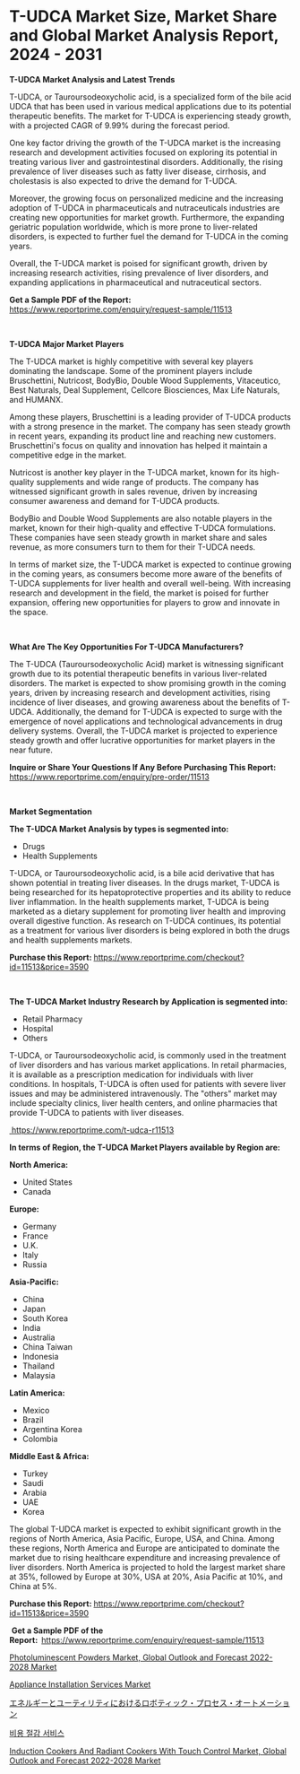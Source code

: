 <p><h1>T-UDCA Market Size, Market Share and Global Market Analysis Report, 2024 - 2031</h1></p><p><strong>T-UDCA Market Analysis and Latest Trends</strong></p>
<p><p>T-UDCA, or Tauroursodeoxycholic acid, is a specialized form of the bile acid UDCA that has been used in various medical applications due to its potential therapeutic benefits. The market for T-UDCA is experiencing steady growth, with a projected CAGR of 9.99% during the forecast period. </p><p>One key factor driving the growth of the T-UDCA market is the increasing research and development activities focused on exploring its potential in treating various liver and gastrointestinal disorders. Additionally, the rising prevalence of liver diseases such as fatty liver disease, cirrhosis, and cholestasis is also expected to drive the demand for T-UDCA.</p><p>Moreover, the growing focus on personalized medicine and the increasing adoption of T-UDCA in pharmaceuticals and nutraceuticals industries are creating new opportunities for market growth. Furthermore, the expanding geriatric population worldwide, which is more prone to liver-related disorders, is expected to further fuel the demand for T-UDCA in the coming years.</p><p>Overall, the T-UDCA market is poised for significant growth, driven by increasing research activities, rising prevalence of liver disorders, and expanding applications in pharmaceutical and nutraceutical sectors.</p></p>
<p><strong>Get a Sample PDF of the Report:&nbsp;</strong> <a href="https://www.reportprime.com/enquiry/request-sample/11513">https://www.reportprime.com/enquiry/request-sample/11513</a></p>
<p>&nbsp;</p>
<p><strong>T-UDCA Major Market Players</strong></p>
<p><p>The T-UDCA market is highly competitive with several key players dominating the landscape. Some of the prominent players include Bruschettini, Nutricost, BodyBio, Double Wood Supplements, Vitaceutico, Best Naturals, Deal Supplement, Cellcore Biosciences, Max Life Naturals, and HUMANX.</p><p>Among these players, Bruschettini is a leading provider of T-UDCA products with a strong presence in the market. The company has seen steady growth in recent years, expanding its product line and reaching new customers. Bruschettini's focus on quality and innovation has helped it maintain a competitive edge in the market.</p><p>Nutricost is another key player in the T-UDCA market, known for its high-quality supplements and wide range of products. The company has witnessed significant growth in sales revenue, driven by increasing consumer awareness and demand for T-UDCA products.</p><p>BodyBio and Double Wood Supplements are also notable players in the market, known for their high-quality and effective T-UDCA formulations. These companies have seen steady growth in market share and sales revenue, as more consumers turn to them for their T-UDCA needs.</p><p>In terms of market size, the T-UDCA market is expected to continue growing in the coming years, as consumers become more aware of the benefits of T-UDCA supplements for liver health and overall well-being. With increasing research and development in the field, the market is poised for further expansion, offering new opportunities for players to grow and innovate in the space.</p></p>
<p>&nbsp;</p>
<p><strong>What Are The Key Opportunities For T-UDCA Manufacturers?</strong></p>
<p><p>The T-UDCA (Tauroursodeoxycholic Acid) market is witnessing significant growth due to its potential therapeutic benefits in various liver-related disorders. The market is expected to show promising growth in the coming years, driven by increasing research and development activities, rising incidence of liver diseases, and growing awareness about the benefits of T-UDCA. Additionally, the demand for T-UDCA is expected to surge with the emergence of novel applications and technological advancements in drug delivery systems. Overall, the T-UDCA market is projected to experience steady growth and offer lucrative opportunities for market players in the near future.</p></p>
<p><strong>Inquire or Share Your Questions If Any Before Purchasing This Report:</strong> <a href="https://www.reportprime.com/enquiry/pre-order/11513">https://www.reportprime.com/enquiry/pre-order/11513</a></p>
<p>&nbsp;</p>
<p><strong>Market Segmentation</strong></p>
<p><strong>The T-UDCA Market Analysis by types is segmented into:</strong></p>
<p><ul><li>Drugs</li><li>Health Supplements</li></ul></p>
<p><p>T-UDCA, or Tauroursodeoxycholic acid, is a bile acid derivative that has shown potential in treating liver diseases. In the drugs market, T-UDCA is being researched for its hepatoprotective properties and its ability to reduce liver inflammation. In the health supplements market, T-UDCA is being marketed as a dietary supplement for promoting liver health and improving overall digestive function. As research on T-UDCA continues, its potential as a treatment for various liver disorders is being explored in both the drugs and health supplements markets.</p></p>
<p><strong>Purchase this Report:&nbsp;</strong><a href="https://www.reportprime.com/checkout?id=11513&price=3590">https://www.reportprime.com/checkout?id=11513&price=3590</a></p>
<p>&nbsp;</p>
<p><strong>The T-UDCA Market Industry Research by Application is segmented into:</strong></p>
<p><ul><li>Retail Pharmacy</li><li>Hospital</li><li>Others</li></ul></p>
<p><p>T-UDCA, or Tauroursodeoxycholic acid, is commonly used in the treatment of liver disorders and has various market applications. In retail pharmacies, it is available as a prescription medication for individuals with liver conditions. In hospitals, T-UDCA is often used for patients with severe liver issues and may be administered intravenously. The "others" market may include specialty clinics, liver health centers, and online pharmacies that provide T-UDCA to patients with liver diseases.</p></p>
<p><a href="https://www.reportprime.com/t-udca-r11513">&nbsp;https://www.reportprime.com/t-udca-r11513</a></p>
<p><strong>In terms of Region, the T-UDCA Market Players available by Region are:</strong></p>
<p>
    <p> <strong> North America: </strong>
        <ul>
            <li>United States</li>
            <li>Canada</li>
        </ul>
        </p> 
    <p> <strong> Europe: </strong>
        <ul>
            <li>Germany</li>
            <li>France</li>
            <li>U.K.</li>
            <li>Italy</li>
            <li>Russia</li>
        </ul>
        </p> 
    <p> <strong> Asia-Pacific: </strong>
        <ul>
            <li>China</li>
            <li>Japan</li>
            <li>South Korea</li>
            <li>India</li>
            <li>Australia</li>
            <li>China Taiwan</li>
            <li>Indonesia</li>
            <li>Thailand</li>
            <li>Malaysia</li>
        </ul>
        </p> 
    <p> <strong> Latin America: </strong>
        <ul>
            <li>Mexico</li>
            <li>Brazil</li>
            <li>Argentina Korea</li>
            <li>Colombia</li>
        </ul>
        </p> 
    <p> <strong> Middle East & Africa: </strong>
        <ul>
            <li>Turkey</li>
            <li>Saudi</li>
            <li>Arabia</li>
            <li>UAE</li>
            <li>Korea</li>
        </ul>
    </p>
    </p>
<p><p>The global T-UDCA market is expected to exhibit significant growth in the regions of North America, Asia Pacific, Europe, USA, and China. Among these regions, North America and Europe are anticipated to dominate the market due to rising healthcare expenditure and increasing prevalence of liver disorders. North America is projected to hold the largest market share at 35%, followed by Europe at 30%, USA at 20%, Asia Pacific at 10%, and China at 5%.</p></p>
<p><strong>Purchase this Report: </strong><a href="https://www.reportprime.com/checkout?id=11513&price=3590">https://www.reportprime.com/checkout?id=11513&price=3590</a></p>
<p>&nbsp;<strong>Get a Sample PDF of the Report:&nbsp;&nbsp;</strong><a href="https://www.reportprime.com/enquiry/request-sample/11513">https://www.reportprime.com/enquiry/request-sample/11513</a></p>
<p><strong></strong></p>
<p><p><a href="https://issuu.com/reportprime-2/docs/photoluminescent-powders-market-glo_8c76d3dae3d88f">Photoluminescent Powders Market, Global Outlook and Forecast 2022-2028 Market</a></p><p><a href="https://medium.com/@tyhd5df/insights-into-the-appliance-installation-services-market-market-players-market-size-geographical-3f5cef8d3d62">Appliance Installation Services Market</a></p><p><a href="https://medium.com/@kandrakodamadbg/2024%E5%B9%B4%E3%81%8B%E3%82%892031%E5%B9%B4%E3%81%BE%E3%81%A7%E3%81%AE%E5%B8%82%E5%A0%B4%E8%A6%8F%E6%A8%A1%E3%81%A7%E6%8B%A1%E5%A4%A7%E3%81%97%E3%81%A6%E3%81%84%E3%82%8B%E3%83%AD%E3%83%9C%E3%83%86%E3%82%A3%E3%83%83%E3%82%AF-%E3%83%97%E3%83%AD%E3%82%BB%E3%82%B9-%E3%82%AA%E3%83%BC%E3%83%88%E3%83%A1%E3%83%BC%E3%82%B7%E3%83%A7%E3%83%B3%E3%81%AE%E3%82%A8%E3%83%8D%E3%83%AB%E3%82%AE%E3%83%BC%E3%81%A8%E5%85%AC%E7%9B%8A%E4%BA%8B%E6%A5%AD%E5%88%86%E9%87%8E%E3%81%B8%E3%81%AE%E6%B4%9E%E5%AF%9F%E3%81%AF-%E5%B9%B4%E5%B9%B3%E5%9D%87%E6%88%90%E9%95%B7%E7%8E%87-cagr-%E3%81%8C7-1-%E3%81%A7%E3%81%82%E3%82%8B-2830e833c68f">エネルギーとユーティリティにおけるロボティック・プロセス・オートメーション</a></p><p><a href="https://medium.com/@carlosdytouglas8907667/%EB%B9%84%EC%9A%A9-%EC%A0%88%EA%B0%90-%EC%84%9C%EB%B9%84%EC%8A%A4-%EC%8B%9C%EC%9E%A5-%EB%B6%84%EC%84%9D-%EB%B3%B4%EA%B3%A0%EC%84%9C-%EC%A7%80%EC%97%AD%EB%B3%84-%EA%B8%80%EB%A1%9C%EB%B2%8C-%EC%9D%B8%EC%82%AC%EC%9D%B4%ED%8A%B8-%EC%9C%A0%ED%98%95-%EC%A0%9C%EC%A1%B0-%EB%B9%84%EC%9A%A9-%EC%A0%88%EA%B0%90-%EC%9A%B4%EC%98%81-%EB%B9%84%EC%9A%A9-%EC%A0%88%EA%B0%90-%EA%B8%B0%ED%83%80-%EB%B0%8F-%EC%A0%81%EC%9A%A9-%EC%A4%91%EC%86%8C%EA%B8%B0%EC%97%85-%EB%8C%80%EA%B8%B0%EC%97%85-2024%EB%85%84%EB%B6%80%ED%84%B0-2031%EB%85%84%EA%B9%8C%EC%A7%80-f83b0f5e91cd">비용 절감 서비스</a></p><p><a href="https://issuu.com/reportprime-2/docs/induction-cookers-and-radiant-cooke_b12e593866780e">Induction Cookers And Radiant Cookers With Touch Control Market, Global Outlook and Forecast 2022-2028 Market</a></p></p>